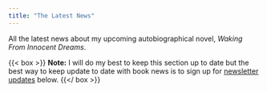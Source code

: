 ```yaml
---
title: "The Latest News"
---
```


All the latest news about my upcoming autobiographical novel, _Waking From Innocent Dreams_.

{{< box >}}
**Note:** I will do my best to keep this section up to date but the best way to keep update to date with book news is to sign up for [newsletter updates](#footer) below.
{{</ box >}}
